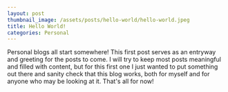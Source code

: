 ```yaml
---
layout: post
thumbnail_image: /assets/posts/hello-world/hello-world.jpeg
title: Hello World!
categories: Personal
---
```


Personal blogs all start somewhere! This first post serves as an entryway and greeting for the posts to come. I will try to keep most posts meaningful and filled with content, but for this first one I just wanted to put something out there and sanity check that this blog works, both for myself and for anyone who may be looking at it. That's all for now!